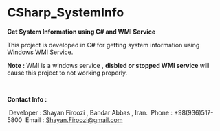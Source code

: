 # CSharp_SystemInfo

**Get System Information using C# and WMI Service**

This project is developed in C# for getting system information using Windows WMI Service.

**Note :** WMI is a windows service , **disbled or stopped WMI service** will cause this project to not working properly.



 
 

**Contact Info :**

 Developer : Shayan Firoozi , Bandar Abbas , Iran.
 Phone : +98(936)517-5800
 Email : Shayan.Firoozi@gmail.com
